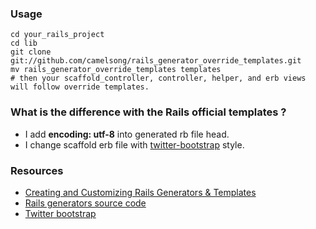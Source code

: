 ### Usage
```
cd your_rails_project
cd lib
git clone git://github.com/camelsong/rails_generator_override_templates.git
mv rails_generator_override_templates templates 
# then your scaffold_controller, controller, helper, and erb views will follow override templates.
```

### What is the difference with the Rails official templates  ?

+ I add **encoding: utf-8** into generated rb file head.
+ I change scaffold erb file with [twitter-bootstrap](http://twitter.github.com/bootstrap/) style.

### Resources

+ [Creating and Customizing Rails Generators & Templates](http://guides.rubyonrails.org/generators.html#customizing-your-workflow-by-changing-generators-templates)
+ [Rails generators source code](https://github.com/rails/rails/tree/master/railties/lib/rails/generators)
+ [Twitter bootstrap](http://twitter.github.com/bootstrap/)